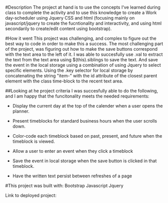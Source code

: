 #Description
The project at hand is to use the concepts I've learned during class to complete the activity and to use this knowledge to create a Work day-scheduler using Jquery CSS and html (focusing mainly on javascript/jquery to create the fucntionality and interactivity, and using html secondarily to create/edit content using bootstrap).

#How it went
This project was challenging, and complex to figure out the best way to code in order to make this a success.
The most challenging part of the project, was figuring out how to make the save buttons correspond with the text area to the left of it. I was able to succesfully use .val to extract the text from the text area using $(this).siblings to save the text. And save the event in the local storage using a combination of using Jquery to select specific elements. Using the .key selector for local storage by concatenating the string "item-" with the id attribute of the closest parent element with the class time-block to the recent text area.

##Looking at he project criteria I was succesfully able to do the following, and I am happy that the funcitonality meets the needed requirements:

* Display the current day at the top of the calender when a user opens the planner.
 
* Present timeblocks for standard business hours when the user scrolls down.
 
* Color-code each timeblock based on past, present, and future when the timeblock is viewed.
 
* Allow a user to enter an event when they click a timeblock

* Save the event in local storage when the save button is clicked in that timeblock.

* Have the written text persist between refreshes of a page


#This project was built with:
Bootstrap
Javascript
Jquery

Link to deployed project: 
